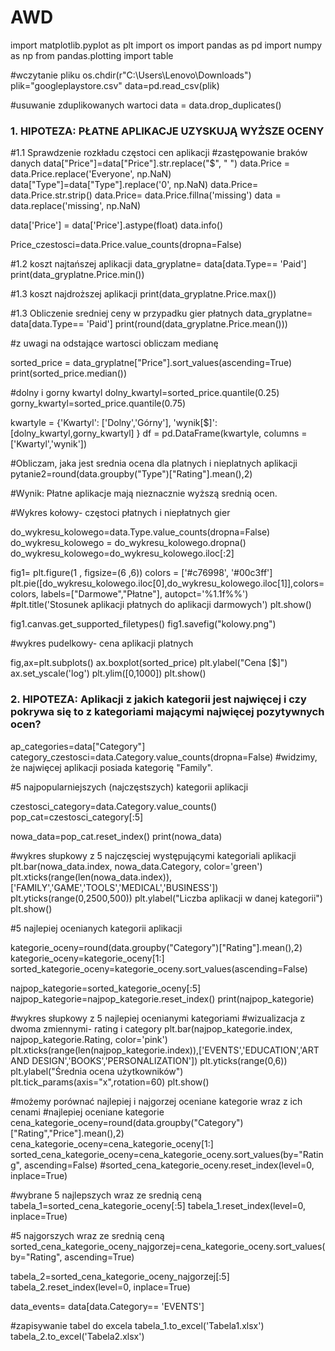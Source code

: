 # AWD
import matplotlib.pyplot as plt
import os
import pandas as pd
import numpy as np
from pandas.plotting import table


#wczytanie pliku
os.chdir(r"C:\Users\Lenovo\Downloads")
plik="googleplaystore.csv"
data=pd.read_csv(plik)

#usuwanie zduplikowanych wartoci
data = data.drop_duplicates()


### 1. HIPOTEZA: PŁATNE APLIKACJE UZYSKUJĄ WYŻSZE OCENY

#1.1 Sprawdzenie rozkładu częstoci cen aplikacji
#zastępowanie braków danych
data["Price"]=data["Price"].str.replace("$", " ")
data.Price = data.Price.replace('Everyone', np.NaN)
data["Type"]=data["Type"].replace('0', np.NaN)
data.Price= data.Price.str.strip()
data.Price= data.Price.fillna('missing')
data = data.replace('missing', np.NaN)

data['Price'] = data['Price'].astype(float) 
data.info()

Price_czestosci=data.Price.value_counts(dropna=False)

#1.2 koszt najtańszej aplikacji
data_gryplatne= data[data.Type== 'Paid']
print(data_gryplatne.Price.min())

#1.3 koszt najdroższej aplikacji
print(data_gryplatne.Price.max())

#1.3 Obliczenie sredniej ceny w przypadku gier płatnych
data_gryplatne= data[data.Type== 'Paid']
print(round(data_gryplatne.Price.mean()))


#z uwagi na odstające wartosci obliczam medianę

sorted_price = data_gryplatne["Price"].sort_values(ascending=True)
print(sorted_price.median())

#dolny i gorny kwartyl
dolny_kwartyl=sorted_price.quantile(0.25)
gorny_kwartyl=sorted_price.quantile(0.75)

kwartyle = {'Kwartyl': ['Dolny','Górny'],
        'wynik[$]': [dolny_kwartyl,gorny_kwartyl]
        }
df = pd.DataFrame(kwartyle, columns = ['Kwartyl','wynik'])



#Obliczam, jaka jest srednia ocena dla platnych i nieplatnych aplikacji
pytanie2=round(data.groupby("Type")["Rating"].mean(),2)

#Wynik: Płatne aplikacje mają nieznacznie wyższą srednią ocen.



#Wykres kołowy- częstoci płatnych i niepłatnych gier

do_wykresu_kolowego=data.Type.value_counts(dropna=False)
do_wykresu_kolowego = do_wykresu_kolowego.dropna()
do_wykresu_kolowego=do_wykresu_kolowego.iloc[:2]

fig1= plt.figure(1 , figsize=(6 ,6))
colors = ['#c76998', '#00c3ff']
plt.pie([do_wykresu_kolowego.iloc[0],do_wykresu_kolowego.iloc[1]],colors=colors, labels=["Darmowe","Płatne"], autopct='%1.1f%%')
#plt.title('Stosunek aplikacji płatnych do aplikacji darmowych')
plt.show()

fig1.canvas.get_supported_filetypes()
fig1.savefig("kolowy.png")



#wykres pudelkowy- cena aplikacji platnych   

fig,ax=plt.subplots()
ax.boxplot(sorted_price)
plt.ylabel("Cena [$]")
ax.set_yscale('log')
plt.ylim([0,1000])
plt.show()




### 2. HIPOTEZA: Aplikacji z jakich kategorii jest najwięcej i czy pokrywa się to z kategoriami mającymi najwięcej pozytywnych ocen?

ap_categories=data["Category"]
category_czestosci=data.Category.value_counts(dropna=False)
#widzimy, że najwięcej aplikacji posiada kategorię "Family".

#5 najpopularniejszych (najczęstszych) kategorii aplikacji

czestosci_category=data.Category.value_counts()
pop_cat=czestosci_category[:5]

nowa_data=pop_cat.reset_index()
print(nowa_data)

#wykres słupkowy z 5 najczęsciej występującymi kategoriali aplikacji
plt.bar(nowa_data.index, nowa_data.Category, color='green')
plt.xticks(range(len(nowa_data.index)),['FAMILY','GAME','TOOLS','MEDICAL','BUSINESS'])
plt.yticks(range(0,2500,500))
plt.ylabel("Liczba aplikacji w danej kategorii")
plt.show()


#5 najlepiej ocenianych kategorii aplikacji

kategorie_oceny=round(data.groupby("Category")["Rating"].mean(),2)
kategorie_oceny=kategorie_oceny[1:]
sorted_kategorie_oceny=kategorie_oceny.sort_values(ascending=False)

najpop_kategorie=sorted_kategorie_oceny[:5]
najpop_kategorie=najpop_kategorie.reset_index()
print(najpop_kategorie)

#wykres słupkowy z 5 najlepiej ocenianymi kategoriami
#wizualizacja z dwoma zmiennymi- rating i category
plt.bar(najpop_kategorie.index, najpop_kategorie.Rating, color='pink')
plt.xticks(range(len(najpop_kategorie.index)),['EVENTS','EDUCATION','ART AND DESIGN','BOOKS','PERSONALIZATION'])
plt.yticks(range(0,6))
plt.ylabel("Średnia ocena użytkowników")
plt.tick_params(axis="x",rotation=60)
plt.show()



#możemy porównać najlepiej i najgorzej oceniane kategorie wraz z ich cenami
#najlepiej oceniane kategorie
cena_kategorie_oceny=round(data.groupby("Category")["Rating","Price"].mean(),2)
cena_kategorie_oceny=cena_kategorie_oceny[1:]
sorted_cena_kategorie_oceny=cena_kategorie_oceny.sort_values(by="Rating", ascending=False)
#sorted_cena_kategorie_oceny.reset_index(level=0, inplace=True)


#wybrane 5 najlepszych wraz ze srednią ceną
tabela_1=sorted_cena_kategorie_oceny[:5]
tabela_1.reset_index(level=0, inplace=True)



#5 najgorszych wraz ze srednią ceną
sorted_cena_kategorie_oceny_najgorzej=cena_kategorie_oceny.sort_values(by="Rating", ascending=True)

tabela_2=sorted_cena_kategorie_oceny_najgorzej[:5]
tabela_2.reset_index(level=0, inplace=True)



data_events= data[data.Category== 'EVENTS']


#zapisywanie tabel do excela
tabela_1.to_excel('Tabela1.xlsx')
tabela_2.to_excel('Tabela2.xlsx')



